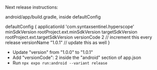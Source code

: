 Next release instructions:

android/app/build.gradle, inside defaultConfig

defaultConfig {
    applicationId 'com.syntaxsentinel.hyperscope'
    minSdkVersion rootProject.ext.minSdkVersion
    targetSdkVersion rootProject.ext.targetSdkVersion
    versionCode 2          // increment this every release
    versionName "1.0.1"    // update this as well
}


- Update "version" from "1.0.0" to "1.0.1"
- Add "versionCode": 2 inside the "android" section of app.json
- Run `npx expo run:android --variant release `

